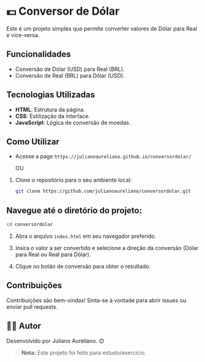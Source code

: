 # 💵 Conversor de Dólar

Este é um projeto simples que permite converter valores de Dólar para Real e vice-versa.

## Funcionalidades

- Conversão de Dólar (USD) para Real (BRL).
- Conversão de Real (BRL) para Dólar (USD).

## Tecnologias Utilizadas

- **HTML**: Estrutura da página.
- **CSS**: Estilização da interface.
- **JavaScript**: Lógica de conversão de moedas.

## Como Utilizar

- Acesse a page `https://julianoaureliano.github.io/conversordolar/`

  OU

1. Clone o repositório para o seu ambiente local:
   ```bash
   git clone https://github.com/julianoaureliano/conversordolar.git
   ```

## Navegue até o diretório do projeto:

```bash
cd conversordolar
```

2. Abra o arquivo `index.html` em seu navegador preferido.

3. Insira o valor a ser convertido e selecione a direção da conversão (Dólar para Real ou Real para Dólar).

4. Clique no botão de conversão para obter o resultado.

## Contribuições

Contribuições são bem-vindas! Sinta-se à vontade para abrir issues ou enviar pull requests.

## 👩‍🚀 Autor

Desenvolvido por Juliano Aureliano. 😊

> **Nota:** Este projeto foi feito para estudo/exercício.
